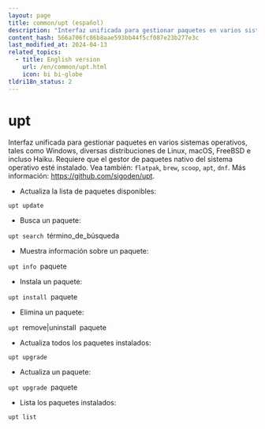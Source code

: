 ```yaml
---
layout: page
title: common/upt (español)
description: "Interfaz unificada para gestionar paquetes en varios sistemas operativos, tales como Windows, diversas distribuciones de Linux, macOS, FreeBSD e incluso Haiku."
content_hash: 566a706fc86b8aae593bb44f5cf087e23b277e3c
last_modified_at: 2024-04-13
related_topics:
  - title: English version
    url: /en/common/upt.html
    icon: bi bi-globe
tldri18n_status: 2
---
```

# upt

Interfaz unificada para gestionar paquetes en varios sistemas operativos, tales como Windows, diversas distribuciones de Linux, macOS, FreeBSD e incluso Haiku.
Requiere que el gestor de paquetes nativo del sistema operativo esté instalado.
Vea también: `flatpak`, `brew`, `scoop`, `apt`, `dnf`.
Más información: <https://github.com/sigoden/upt>.

- Actualiza la lista de paquetes disponibles:

`upt update`

- Busca un paquete:

`upt search `<span class="tldr-var badge badge-pill bg-dark-lm bg-white-dm text-white-lm text-dark-dm font-weight-bold">término_de_búsqueda</span>

- Muestra información sobre un paquete:

`upt info `<span class="tldr-var badge badge-pill bg-dark-lm bg-white-dm text-white-lm text-dark-dm font-weight-bold">paquete</span>

- Instala un paquete:

`upt install `<span class="tldr-var badge badge-pill bg-dark-lm bg-white-dm text-white-lm text-dark-dm font-weight-bold">paquete</span>

- Elimina un paquete:

`upt `<span class="tldr-var badge badge-pill bg-dark-lm bg-white-dm text-white-lm text-dark-dm font-weight-bold">remove|uninstall</span>` `<span class="tldr-var badge badge-pill bg-dark-lm bg-white-dm text-white-lm text-dark-dm font-weight-bold">paquete</span>

- Actualiza todos los paquetes instalados:

`upt upgrade`

- Actualiza un paquete:

`upt upgrade `<span class="tldr-var badge badge-pill bg-dark-lm bg-white-dm text-white-lm text-dark-dm font-weight-bold">paquete</span>

- Lista los paquetes instalados:

`upt list`
